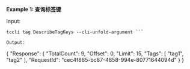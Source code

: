 **Example 1: 查询标签键**



Input: 

```
tccli tag DescribeTagKeys --cli-unfold-argument ```

Output: 
```
{
    "Response": {
        "TotalCount": 9,
        "Offset": 0,
        "Limit": 15,
        "Tags": [
            "tag1",
            "tag2"
        ],
        "RequestId": "cec4f865-bc87-4858-994e-80771644094d"
    }
}
```

